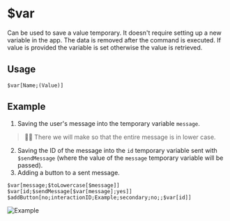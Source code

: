 # $var
Can be used to save a value temporary. It doesn't require setting up a new variable in the app. The data is removed after the command is executed. If value is provided the variable is set otherwise the value is retrieved. 

## Usage
```
$var[Name;(Value)]
```

## Example
1. Saving the user's message into the temporary variable `message`.
> 🧙‍♂️ There we will make so that the entire message is in lower case.
2. Saving the ID of the message into the `id` temporary variable sent with `$sendMessage` (where the value of the `message` temporary variable will be passed).
3. Adding a button to a sent message.

```
$var[message;$toLowercase[$message]]
$var[id;$sendMessage[$var[message];yes]]
$addButton[no;interactionID;Example;secondary;no;;$var[id]]
```
![Example](https://user-images.githubusercontent.com/70456337/189480166-d37cbdb8-05ce-44e8-8f2e-14d030baa9a9.png)
